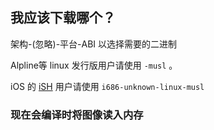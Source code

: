 ## 我应该下载哪个？

架构-(忽略)-平台-ABI 以选择需要的二进制

Alpline等 linux 发行版用户请使用 `-musl` 。

iOS 的 [iSH](https://ish.app) 用户请使用 `i686-unknown-linux-musl`

### 现在会编译时将图像读入内存

